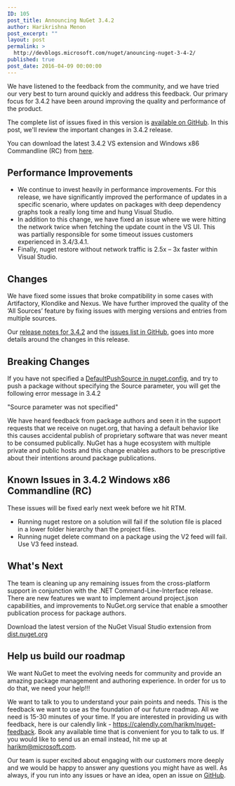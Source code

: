 ```yaml
---
ID: 105
post_title: Announcing NuGet 3.4.2
author: Harikrishna Menon
post_excerpt: ""
layout: post
permalink: >
  http://devblogs.microsoft.com/nuget/anouncing-nuget-3-4-2/
published: true
post_date: 2016-04-09 00:00:00
---
```

We have listened to the feedback from the community, and we have tried our very best to turn around quickly and address this feedback. Our primary focus for 3.4.2 have been around improving the quality and performance of the product.

The complete list of issues fixed in this version is [available on GitHub][1]. In this post, we'll review the important changes in 3.4.2 release.

You can download the latest 3.4.2 VS extension and Windows x86 Commandline (RC) from [here][2].

## Performance Improvements

*   We continue to invest heavily in performance improvements. For this release, we have significantly improved the performance of updates in a specific scenario, where updates on packages with deep dependency graphs took a really long time and hung Visual Studio.
*   In addition to this change, we have fixed an issue where we were hitting the network twice when fetching the update count in the VS UI. This was partially responsible for some timeout issues customers experienced in 3.4/3.4.1.
*   Finally, nuget restore without network traffic is 2.5x – 3x faster within Visual Studio.

## Changes

We have fixed some issues that broke compatibility in some cases with Artifactory, Klondike and Nexus. We have further improved the quality of the ‘All Sources’ feature by fixing issues with merging versions and entries from multiple sources.

Our [release notes for 3.4.2][3] and the [issues list in GitHub][1], goes into more details around the changes in this release.

## Breaking Changes

If you have not specified a [DefaultPushSource in nuget.config][4], and try to push a package without specifying the Source parameter, you will get the following error message in 3.4.2

"Source parameter was not specified"

We have heard feedback from package authors and seen it in the support requests that we receive on nuget.org, that having a default behavior like this causes accidental publish of proprietary software that was never meant to be consumed publically. NuGet has a huge ecosystem with multiple private and public hosts and this change enables authors to be prescriptive about their intentions around package publications.

## Known Issues in 3.4.2 Windows x86 Commandline (RC)

These issues will be fixed early next week before we hit RTM.

*   Running nuget restore on a solution will fail if the solution file is placed in a lower folder hierarchy than the project files.
*   Running nuget delete command on a package using the V2 feed will fail. Use V3 feed instead.

## What's Next

The team is cleaning up any remaining issues from the cross-platform support in conjunction with the .NET Command-Line-Interface release. There are new features we want to implement around project.json capabilities, and improvements to NuGet.org service that enable a smoother publication process for package authors.

Download the latest version of the NuGet Visual Studio extension from [dist.nuget.org][2]

## Help us build our roadmap

We want NuGet to meet the evolving needs for community and provide an amazing package management and authoring experience. In order for us to do that, we need your help!!!

We want to talk to you to understand your pain points and needs. This is the feedback we want to use as the foundation of our future roadmap. All we need is 15-30 minutes of your time. If you are interested in providing us with feedback, here is our calendly link - <https://calendly.com/harikm/nuget-feedback>. Book any available time that is convenient for you to talk to us. If you would like to send us an email instead, hit me up at harikm@microsoft.com.

Our team is super excited about engaging with our customers more deeply and we would be happy to answer any questions you might have as well. As always, if you run into any issues or have an idea, open an issue on [GitHub][5].

 [1]: https://github.com/Nuget/Home/issues?q=is%3Aissue+milestone%3A3.4.2+is%3Aclosed
 [2]: https://dist.nuget.org/index.html
 [3]: http://docs.nuget.org/release-notes/nuget-3.4.2
 [4]: https://docs.nuget.org/consume/nuget-config-file
 [5]: https://github.com/Nuget/Home/issues